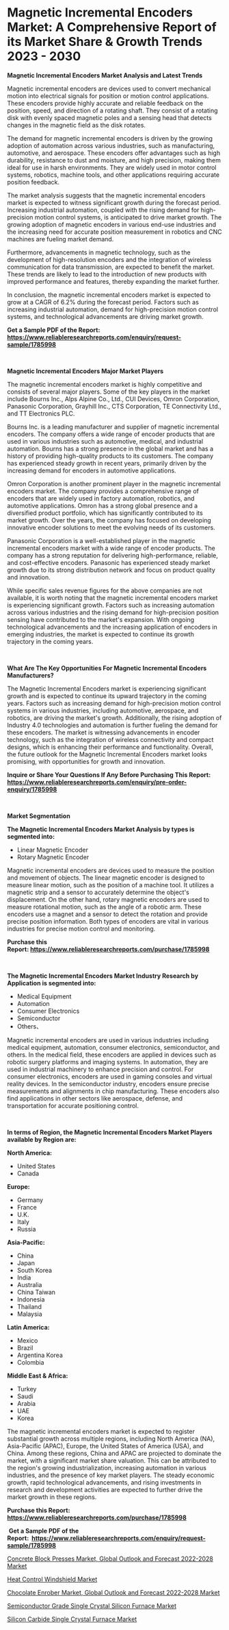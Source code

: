 <p><h1>Magnetic Incremental Encoders Market: A Comprehensive Report of its Market Share & Growth Trends 2023 - 2030</h1></p><p><strong>Magnetic Incremental Encoders Market Analysis and Latest Trends</strong></p>
<p><p>Magnetic incremental encoders are devices used to convert mechanical motion into electrical signals for position or motion control applications. These encoders provide highly accurate and reliable feedback on the position, speed, and direction of a rotating shaft. They consist of a rotating disk with evenly spaced magnetic poles and a sensing head that detects changes in the magnetic field as the disk rotates.</p><p>The demand for magnetic incremental encoders is driven by the growing adoption of automation across various industries, such as manufacturing, automotive, and aerospace. These encoders offer advantages such as high durability, resistance to dust and moisture, and high precision, making them ideal for use in harsh environments. They are widely used in motor control systems, robotics, machine tools, and other applications requiring accurate position feedback.</p><p>The market analysis suggests that the magnetic incremental encoders market is expected to witness significant growth during the forecast period. Increasing industrial automation, coupled with the rising demand for high-precision motion control systems, is anticipated to drive market growth. The growing adoption of magnetic encoders in various end-use industries and the increasing need for accurate position measurement in robotics and CNC machines are fueling market demand.</p><p>Furthermore, advancements in magnetic technology, such as the development of high-resolution encoders and the integration of wireless communication for data transmission, are expected to benefit the market. These trends are likely to lead to the introduction of new products with improved performance and features, thereby expanding the market further.</p><p>In conclusion, the magnetic incremental encoders market is expected to grow at a CAGR of 6.2% during the forecast period. Factors such as increasing industrial automation, demand for high-precision motion control systems, and technological advancements are driving market growth.</p></p>
<p><strong>Get a Sample PDF of the Report:&nbsp; <a href="https://www.reliableresearchreports.com/enquiry/request-sample/1785998">https://www.reliableresearchreports.com/enquiry/request-sample/1785998</a></strong></p>
<p>&nbsp;</p>
<p><strong>Magnetic Incremental Encoders Major Market Players</strong></p>
<p><p>The magnetic incremental encoders market is highly competitive and consists of several major players. Some of the key players in the market include Bourns Inc., Alps Alpine Co., Ltd., CUI Devices, Omron Corporation, Panasonic Corporation, Grayhill Inc., CTS Corporation, TE Connectivity Ltd., and TT Electronics PLC.</p><p>Bourns Inc. is a leading manufacturer and supplier of magnetic incremental encoders. The company offers a wide range of encoder products that are used in various industries such as automotive, medical, and industrial automation. Bourns has a strong presence in the global market and has a history of providing high-quality products to its customers. The company has experienced steady growth in recent years, primarily driven by the increasing demand for encoders in automotive applications.</p><p>Omron Corporation is another prominent player in the magnetic incremental encoders market. The company provides a comprehensive range of encoders that are widely used in factory automation, robotics, and automotive applications. Omron has a strong global presence and a diversified product portfolio, which has significantly contributed to its market growth. Over the years, the company has focused on developing innovative encoder solutions to meet the evolving needs of its customers.</p><p>Panasonic Corporation is a well-established player in the magnetic incremental encoders market with a wide range of encoder products. The company has a strong reputation for delivering high-performance, reliable, and cost-effective encoders. Panasonic has experienced steady market growth due to its strong distribution network and focus on product quality and innovation.</p><p>While specific sales revenue figures for the above companies are not available, it is worth noting that the magnetic incremental encoders market is experiencing significant growth. Factors such as increasing automation across various industries and the rising demand for high-precision position sensing have contributed to the market's expansion. With ongoing technological advancements and the increasing application of encoders in emerging industries, the market is expected to continue its growth trajectory in the coming years.</p></p>
<p>&nbsp;</p>
<p><strong>What Are The Key Opportunities For Magnetic Incremental Encoders Manufacturers?</strong></p>
<p><p>The Magnetic Incremental Encoders market is experiencing significant growth and is expected to continue its upward trajectory in the coming years. Factors such as increasing demand for high-precision motion control systems in various industries, including automotive, aerospace, and robotics, are driving the market's growth. Additionally, the rising adoption of Industry 4.0 technologies and automation is further fueling the demand for these encoders. The market is witnessing advancements in encoder technology, such as the integration of wireless connectivity and compact designs, which is enhancing their performance and functionality. Overall, the future outlook for the Magnetic Incremental Encoders market looks promising, with opportunities for growth and innovation.</p></p>
<p><strong>Inquire or Share Your Questions If Any Before Purchasing This Report: <a href="https://www.reliableresearchreports.com/enquiry/pre-order-enquiry/1785998">https://www.reliableresearchreports.com/enquiry/pre-order-enquiry/1785998</a></strong></p>
<p>&nbsp;</p>
<p><strong>Market Segmentation</strong></p>
<p><strong>The Magnetic Incremental Encoders Market Analysis by types is segmented into:</strong></p>
<p><ul><li>Linear Magnetic Encoder</li><li>Rotary Magnetic Encoder</li></ul></p>
<p><p>Magnetic incremental encoders are devices used to measure the position and movement of objects. The linear magnetic encoder is designed to measure linear motion, such as the position of a machine tool. It utilizes a magnetic strip and a sensor to accurately determine the object's displacement. On the other hand, rotary magnetic encoders are used to measure rotational motion, such as the angle of a robotic arm. These encoders use a magnet and a sensor to detect the rotation and provide precise position information. Both types of encoders are vital in various industries for precise motion control and monitoring.</p></p>
<p><strong>Purchase this Report:&nbsp;<a href="https://www.reliableresearchreports.com/purchase/1785998">https://www.reliableresearchreports.com/purchase/1785998</a></strong></p>
<p>&nbsp;</p>
<p><strong>The Magnetic Incremental Encoders Market Industry Research by Application is segmented into:</strong></p>
<p><ul><li>Medical Equipment</li><li>Automation</li><li>Consumer Electronics</li><li>Semiconductor</li><li>Others、</li></ul></p>
<p><p>Magnetic incremental encoders are used in various industries including medical equipment, automation, consumer electronics, semiconductor, and others. In the medical field, these encoders are applied in devices such as robotic surgery platforms and imaging systems. In automation, they are used in industrial machinery to enhance precision and control. For consumer electronics, encoders are used in gaming consoles and virtual reality devices. In the semiconductor industry, encoders ensure precise measurements and alignments in chip manufacturing. These encoders also find applications in other sectors like aerospace, defense, and transportation for accurate positioning control.</p></p>
<p>&nbsp;</p>
<p><strong>In terms of Region, the Magnetic Incremental Encoders Market Players available by Region are:</strong></p>
<p>
    <p> <strong> North America: </strong>
        <ul>
            <li>United States</li>
            <li>Canada</li>
        </ul>
        </p> 
    <p> <strong> Europe: </strong>
        <ul>
            <li>Germany</li>
            <li>France</li>
            <li>U.K.</li>
            <li>Italy</li>
            <li>Russia</li>
        </ul>
        </p> 
    <p> <strong> Asia-Pacific: </strong>
        <ul>
            <li>China</li>
            <li>Japan</li>
            <li>South Korea</li>
            <li>India</li>
            <li>Australia</li>
            <li>China Taiwan</li>
            <li>Indonesia</li>
            <li>Thailand</li>
            <li>Malaysia</li>
        </ul>
        </p> 
    <p> <strong> Latin America: </strong>
        <ul>
            <li>Mexico</li>
            <li>Brazil</li>
            <li>Argentina Korea</li>
            <li>Colombia</li>
        </ul>
        </p> 
    <p> <strong> Middle East & Africa: </strong>
        <ul>
            <li>Turkey</li>
            <li>Saudi</li>
            <li>Arabia</li>
            <li>UAE</li>
            <li>Korea</li>
        </ul>
    </p>
    </p>
<p><p>The magnetic incremental encoders market is expected to register substantial growth across multiple regions, including North America (NA), Asia-Pacific (APAC), Europe, the United States of America (USA), and China. Among these regions, China and APAC are projected to dominate the market, with a significant market share valuation. This can be attributed to the region's growing industrialization, increasing automation in various industries, and the presence of key market players. The steady economic growth, rapid technological advancements, and rising investments in research and development activities are expected to further drive the market growth in these regions.</p></p>
<p><strong>Purchase this Report: <a href="https://www.reliableresearchreports.com/purchase/1785998">https://www.reliableresearchreports.com/purchase/1785998</a></strong></p>
<p>&nbsp;<strong>Get a Sample PDF of the Report:&nbsp;&nbsp;<a href="https://www.reliableresearchreports.com/enquiry/request-sample/1785998">https://www.reliableresearchreports.com/enquiry/request-sample/1785998</a></strong></p>
<p><strong></strong></p>
<p><p><a href="https://medium.com/@dianafisher1927/concrete-block-presses-market-global-outlook-and-forecast-2022-2028-market-size-market-outlook-966641cf0d3b">Concrete Block Presses Market, Global Outlook and Forecast 2022-2028 Market</a></p><p><a href="https://www.linkedin.com/pulse/heat-control-windshield-market-research-report-provides/">Heat Control Windshield Market</a></p><p><a href="https://medium.com/@rebeccabower1903/chocolate-enrober-market-global-outlook-and-forecast-2022-2028-market-outlook-industry-overview-c6efb2a1ace9">Chocolate Enrober Market, Global Outlook and Forecast 2022-2028 Market</a></p><p><a href="https://github.com/mabutironaldo/Market-Research-Report-List-1/blob/main/semiconductor-grade-single-crystal-silicon-furnace-market.md">Semiconductor Grade Single Crystal Silicon Furnace Market</a></p><p><a href="https://github.com/lbird53714/Market-Research-Report-List-1/blob/main/silicon-carbide-single-crystal-furnace-market.md">Silicon Carbide Single Crystal Furnace Market</a></p></p>